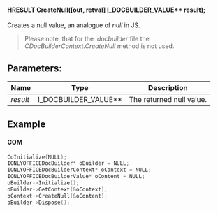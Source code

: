#### HRESULT CreateNull(\[out, retval] I\_DOCBUILDER\_VALUE\*\* result);

Creates a null value, an analogue of *null* in JS.

> Please note, that for the *.docbuilder* file the *CDocBuilderContext.CreateNull* method is not used.

## Parameters:

| Name     | Type                     | Description              |
| -------- | ------------------------ | ------------------------ |
| *result* | I\_DOCBUILDER\_VALUE\*\* | The returned null value. |

## Example

#### COM

```c++
CoInitialize(NULL);
IONLYOFFICEDocBuilder* oBuilder = NULL;
IONLYOFFICEDocBuilderContext* oContext = NULL;
IONLYOFFICEDocBuilderValue* oContent = NULL;
oBuilder->Initialize();
oBuilder->GetContext(&oContext);
oContext->CreateNull(&oContent);
oBuilder->Dispose();
```
